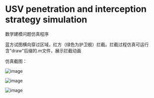 # USV penetration and interception strategy simulation
 数学建模问题仿真程序

蓝方试图横向穿过区域，红方（绿色为护卫舰）拦截。拦截过程仿真可运行含"draw"后缀的.m文件，展示拦截动画

仿真截图：

![image](https://user-images.githubusercontent.com/69345371/119982109-01041380-bff1-11eb-94c9-601a41394c7c.png)

![image](https://user-images.githubusercontent.com/69345371/119982248-2e50c180-bff1-11eb-9476-60fc0dd749c5.png)

![image](https://user-images.githubusercontent.com/69345371/119982189-2002a580-bff1-11eb-9e5b-3d522c48028d.png)

